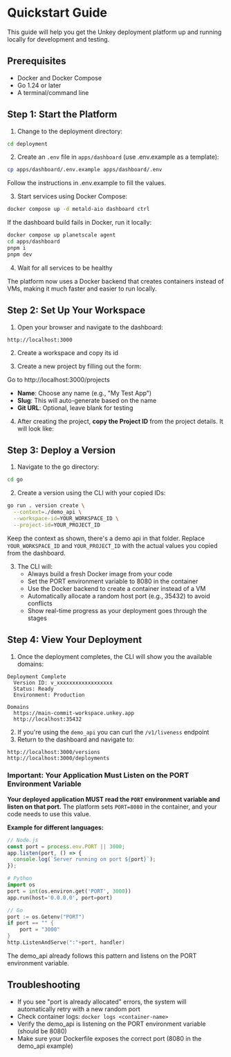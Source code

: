 # Quickstart Guide

This guide will help you get the Unkey deployment platform up and running locally for development and testing.

## Prerequisites

- Docker and Docker Compose
- Go 1.24 or later
- A terminal/command line

## Step 1: Start the Platform

1. Change to the deployment directory:

```bash
cd deployment
```

2. Create an `.env` file in `apps/dashboard` (use .env.example as a template):

```bash
cp apps/dashboard/.env.example apps/dashboard/.env
```

Follow the instructions in .env.example to fill the values.


3. Start services using Docker Compose:

```bash
docker compose up -d metald-aio dashboard ctrl
```


If the dashboard build fails in Docker, run it locally:

```bash
docker compose up planetscale agent 
cd apps/dashboard 
pnpm i
pnpm dev
```

4. Wait for all services to be healthy

The platform now uses a Docker backend that creates containers instead of VMs, making it much faster and easier to run locally.

## Step 2: Set Up Your Workspace

1. Open your browser and navigate to the dashboard:

```
http://localhost:3000
```

2. Create a workspace and copy its id

3. Create a new project by filling out the form:

Go to http://localhost:3000/projects

- **Name**: Choose any name (e.g., "My Test App")
- **Slug**: This will auto-generate based on the name
- **Git URL**: Optional, leave blank for testing

4. After creating the project, **copy the Project ID** from the project details. It will look like:

## Step 3: Deploy a Version

1. Navigate to the go directory:

```bash
cd go
```

2. Create a version using the CLI with your copied IDs:

```bash
go run . version create \
  --context=./demo_api \
  --workspace-id=YOUR_WORKSPACE_ID \
  --project-id=YOUR_PROJECT_ID
```

Keep the context as shown, there's a demo api in that folder.
Replace `YOUR_WORKSPACE_ID` and `YOUR_PROJECT_ID` with the actual values you copied from the dashboard.

3. The CLI will:
   - Always build a fresh Docker image from your code
   - Set the PORT environment variable to 8080 in the container
   - Use the Docker backend to create a container instead of a VM
   - Automatically allocate a random host port (e.g., 35432) to avoid conflicts
   - Show real-time progress as your deployment goes through the stages

## Step 4: View Your Deployment

1. Once the deployment completes, the CLI will show you the available domains:

```
Deployment Complete
  Version ID: v_xxxxxxxxxxxxxxxxxx
  Status: Ready
  Environment: Production

Domains
  https://main-commit-workspace.unkey.app
  http://localhost:35432
```

2. If you're using the `demo_api` you can curl the `/v1/liveness` endpoint
3. Return to the dashboard and navigate to:

```
http://localhost:3000/versions
http://localhost:3000/deployments
```

### Important: Your Application Must Listen on the PORT Environment Variable

**Your deployed application MUST read the `PORT` environment variable and listen on that port.** The platform sets `PORT=8080` in the container, and your code needs to use this value.

**Example for different languages:**

```javascript
// Node.js
const port = process.env.PORT || 3000;
app.listen(port, () => {
  console.log(`Server running on port ${port}`);
});
```

```python
# Python
import os
port = int(os.environ.get('PORT', 3000))
app.run(host='0.0.0.0', port=port)
```

```go
// Go
port := os.Getenv("PORT")
if port == "" {
    port = "3000"
}
http.ListenAndServe(":"+port, handler)
```

The demo_api already follows this pattern and listens on the PORT environment variable.

## Troubleshooting

- If you see "port is already allocated" errors, the system will automatically retry with a new random port
- Check container logs: `docker logs <container-name>`
- Verify the demo_api is listening on the PORT environment variable (should be 8080)
- Make sure your Dockerfile exposes the correct port (8080 in the demo_api example)

